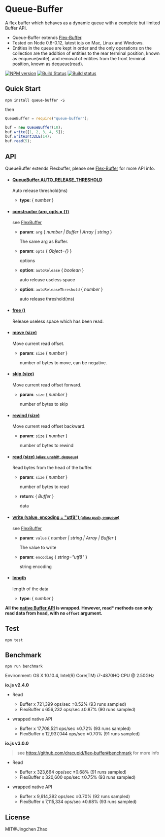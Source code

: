 Queue-Buffer
===================
A flex buffer which behaves as a dynamic queue with a complete but limited Buffer API.
- Queue-Buffer extends [Flex-Buffer](https://github.com/dracupid/flex-buffer).
- Tested on Node 0.8-0.12, latest iojs on Mac, Linux and Windows.
- Entities in the queue are kept in order and the only operations on the collection are the addition of entities to the rear terminal position, known as enqueue(write), and removal of entities from the front terminal position, known as dequeue(read).

[![NPM version](https://badge.fury.io/js/queue-buffer.svg)](https://www.npmjs.com/package/queue-buffer)
[![Build Status](https://travis-ci.org/dracupid/queue-buffer.svg)](https://travis-ci.org/dracupid/queue-buffer)
[![Build status](https://ci.appveyor.com/api/projects/status/github/dracupid/queue-buffer?svg=true)](https://ci.appveyor.com/project/dracupid/queue-buffer)


## Quick Start
```
npm install queue-buffer -S
```
then
```javascript
QueueBuffer = require("queue-buffer");

buf = new QueueBuffer(10);
buf.write([1, 2, 3, 4, 5]);
buf.writeInt32LE(14);
buf.read(5);
```

## API
QueueBuffer extends Flexbuffer, please see [Flex-Buffer](https://github.com/dracupid/flex-buffer#api) for more API info.



- #### <a href="./src/index.coffee?source#L12" target="_blank"><b>QueueBuffer.AUTO\_RELEASE_THRESHOLD </b></a>
    Auto release threshold(ms)

  - **type**:  { _number_ }

- #### <a href="./src/index.coffee?source#L21" target="_blank"><b>constructor (arg, opts = {})</b></a>
    see [FlexBuffer](https://github.com/dracupid/flex-buffer#constructorarg-opts--)

  - **param**: `arg` { _number | Buffer | Array | string_ }

    The same arg as Buffer.

  - **param**: `opts` { _Object={}_ }

    options

  - **option**: `autoRelease` { _boolean_ }

    auto       release useless space

  - **option**: `autoReleaseThreshold` { _number_ }

    auto release threshold(ms)

- #### <a href="./src/index.coffee?source#L33" target="_blank"><b>free ()</b></a>
    Release useless space which has been read.

- #### <a href="./src/index.coffee?source#L80" target="_blank"><b>move (size)</b></a>
    Move current read offset.

  - **param**: `size` { _number_ }

    number of bytes to move, can be negative.

- #### <a href="./src/index.coffee?source#L90" target="_blank"><b>skip (size)</b></a>
    Move current read offset forward.

  - **param**: `size` { _number_ }

    number of bytes to skip

- #### <a href="./src/index.coffee?source#L100" target="_blank"><b>rewind (size)</b></a>
    Move current read offset backward.

  - **param**: `size` { _number_ }

    number of bytes to rewind

- #### <a href="./src/index.coffee?source#L122" target="_blank"><b>read (size)  <small>(alias: unshift, dequeue)</small> </b></a>
    Read bytes from the head of the buffer.

  - **param**: `size` { _number_ }

    number of bytes to read

  - **return**:  { _Buffer_ }

    data

- #### <a href="./src/index.coffee?source#L146" target="_blank"><b>write (value, encoding = "utf8")  <small>(alias: push, enqueue)</small> </b></a>
    see [FlexBuffer](https://github.com/dracupid/flex-buffer#writevalue-encoding--utf8)

  - **param**: `value` { _number | string | Array | Buffer_ }

    The value to write

  - **param**: `encoding` { _string="utf8"_ }

    string encoding

- #### <a href="./src/index.coffee?source#L154" target="_blank"><b>length </b></a>
    length of the data

  - **type**:  { _number_ }



__All the [native Buffer API](https://iojs.org/api/buffer.html) is wrapped. However, read* methods can only read data from head, with no `offset` argument.__

## Test
```
npm test
```

## Benchmark
```
npm run benchmark
```
Environment: OS X 10.10.4, Intel(R) Core(TM) i7-4870HQ CPU @ 2.50GHz

**io.js v2.4.0**
- Read
    - Buffer x 721,399 ops/sec ±0.52% (93 runs sampled)
    - FlexBuffer x 656,232 ops/sec ±0.87% (90 runs sampled)

- wrapped native API
    - Buffer x 17,708,521 ops/sec ±0.72% (93 runs sampled)
    - FlexBuffer x 12,937,044 ops/sec ±0.70% (91 runs sampled)

**io.js v3.0.0**
> see https://github.com/dracupid/flex-buffer#benchmark for more info

- Read
    - Buffer x 323,664 ops/sec ±0.68% (91 runs sampled)
    - FlexBuffer x 320,600 ops/sec ±0.75% (93 runs sampled)

- wrapped native API
    - Buffer x 9,614,392 ops/sec ±0.70% (92 runs sampled)
    - FlexBuffer x 7,115,334 ops/sec ±0.68% (93 runs sampled)

## License
MIT@Jingchen Zhao
